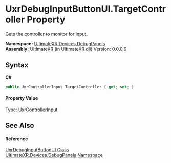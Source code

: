 # UxrDebugInputButtonUI.TargetController Property 
 

Gets the controller to monitor for input.

**Namespace:**&nbsp;<a href="N_UltimateXR_Devices_DebugPanels">UltimateXR.Devices.DebugPanels</a><br />**Assembly:**&nbsp;UltimateXR (in UltimateXR.dll) Version: 0.0.0.0

## Syntax

**C#**<br />
``` C#
public UxrControllerInput TargetController { get; set; }
```


#### Property Value
Type: <a href="T_UltimateXR_Devices_UxrControllerInput">UxrControllerInput</a>

## See Also


#### Reference
<a href="T_UltimateXR_Devices_DebugPanels_UxrDebugInputButtonUI">UxrDebugInputButtonUI Class</a><br /><a href="N_UltimateXR_Devices_DebugPanels">UltimateXR.Devices.DebugPanels Namespace</a><br />